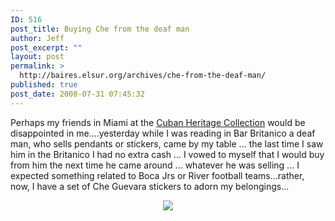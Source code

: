 ```yaml
---
ID: 516
post_title: Buying Che from the deaf man
author: Jeff
post_excerpt: ""
layout: post
permalink: >
  http://baires.elsur.org/archives/che-from-the-deaf-man/
published: true
post_date: 2008-07-31 07:45:32
---
```

Perhaps my friends in Miami at the <a href="http://www.library.miami.edu/chc/">Cuban Heritage Collection</a> would be disappointed in me....yesterday while I was reading in Bar Britanico a deaf man, who sells pendants or stickers, came by my table ... the last time I saw him in the Britanico I had no extra cash ... I vowed to myself that I would buy from him the next time he came around ... whatever he was selling ... I expected something related to Boca Jrs or River football teams...rather, now, I have a set of Che Guevara stickers to adorn my belongings...

<center>
<a href="http://picasaweb.google.es/iamjeffbarry/BuenosAires/photo#5228933754321388850"><img src="https://lh3.googleusercontent.com/FXPcvSkBitUtLi4PVSYtZGOqayLdofK0brw6iIBX3fz_8FEGp09BsxAlMucuoBDiF0ELG5wNE-cqgJ2CdtLq51YW5aEzJ0BjS8MpK5iSdD5em73QJ5ZYxaizaNgEAw63EHbgQOqZZLKoPSjq-O4dpcCbV5OYYVI0yQZJ5fG02xEWBIbtV5KM6zRsip68_HIuNPgUDQhE-nE_7Y4hEWQnCnsxL4PQPRXD-7bPR8Jc0GXUJuqIf4cFW-wSdYeD4MpU7XYYezM86b4EWG6wonbWVCC1auysuep3yH_AmeaqtP0q52NZA8GONWiQ7QfEGNzskmb2ALzEXVY89pcsbNOaEIh2yAmaIEz6gBIA48OBPjNjOHk4GvRamEjBCW4y4L77A19zqUFIMXUPCfiQmjW29QnydScRFh7Yehg1qzaLrX_vnM4QgdYN3DI62oUOE90bTkrFpzKSHV8tNd1KkEAPplyypTrH1ty0RuOqhkvDku3eBs_PQaIVdlxctFbCju-3PKg0luEocUiSnjLl2BOua2d3KEkDERMubScGFYFCX3xL8qmP_DxGekD277NMGp5jG0C5xw=w1077-h808-no" /></a>
</center>